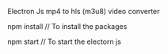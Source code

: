 Electron Js mp4 to hls (m3u8) video converter

npm install
// To install the packages

npm start
// To start the electorn js
